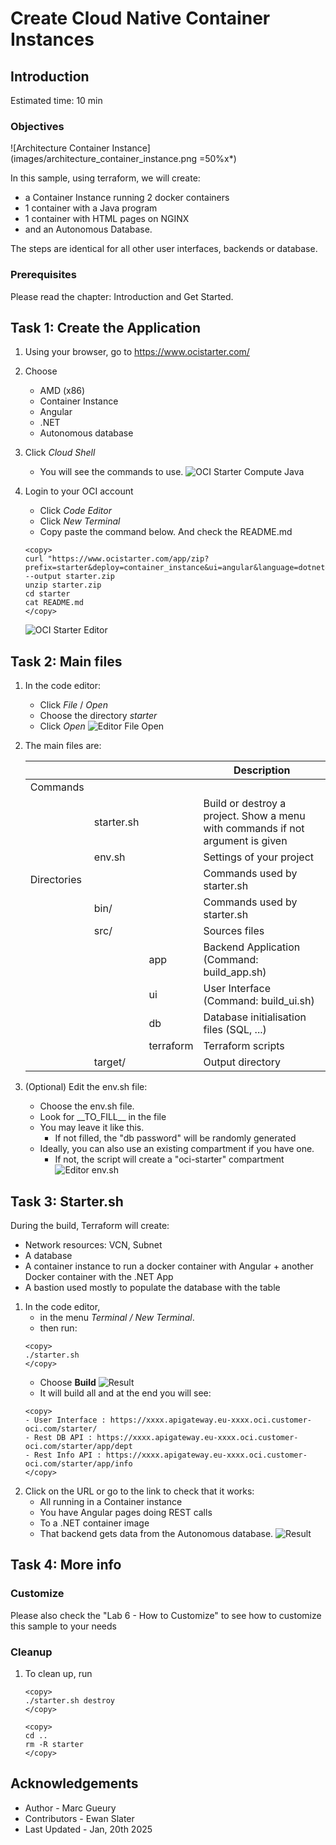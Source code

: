 
# Create Cloud Native Container Instances

## Introduction

Estimated time: 10 min

### Objectives

![Architecture Container Instance](images/architecture_container_instance.png =50%x*)

In this sample, using terraform, we will create:
- a Container Instance running 2 docker containers
- 1 container with a Java program
- 1 container with HTML pages on NGINX
- and an Autonomous Database. 

The steps are identical for all other user interfaces, backends or database.

### Prerequisites

Please read the chapter: Introduction and Get Started.

## Task 1: Create the Application

1. Using your browser, go to https://www.ocistarter.com/
2. Choose 
    - AMD (x86)
    - Container Instance
    - Angular
    - .NET
    - Autonomous database
3. Click *Cloud Shell*
    - You will see the commands to use.
    ![OCI Starter Compute Java](images/starter-container-instance-dotnet.png)

4. Login to your OCI account
    - Click *Code Editor*
    - Click *New Terminal*
    - Copy paste the command below. And check the README.md
    ```
    <copy>
    curl "https://www.ocistarter.com/app/zip?prefix=starter&deploy=container_instance&ui=angular&language=dotnet&database=atp" --output starter.zip
    unzip starter.zip
    cd starter
    cat README.md
    </copy>
    ```
    ![OCI Starter Editor](images/starter-editor.png)

## Task 2: Main files

1. In the code editor:
    - Click *File* / *Open*
    - Choose the directory *starter*
    - Click *Open*
    ![Editor File Open](images/starter-compute-dir.png)
2. The main files are:

   |             |            |           | Description |
   | ----------- | ---------- | --------- | ---|
   | Commands    |            |           |  |
   |             | starter.sh |           | Build or destroy a project. Show a menu with commands if not argument is given | 
   |             | env.sh     |           | Settings of your project | 
   | Directories |            |           | Commands used by starter.sh | 
   |             | bin/       |           | Commands used by starter.sh | 
   |             | src/       |           | Sources files | 
   |             |            | app       | Backend Application (Command: build_app.sh) | 
   |             |            | ui        | User Interface (Command: build_ui.sh) | 
   |             |            | db        | Database initialisation files (SQL, ...) | 
   |             |            | terraform | Terraform scripts  | 
   |             | target/    |           | Output directory  | 

3. (Optional) Edit the env.sh file:
    - Choose the env.sh file.
    - Look for \_\_TO_FILL\_\_ in the file
    - You may leave it like this.
        - If not filled, the "db password" will be randomly generated
    - Ideally, you can also use an existing compartment if you have one. 
        - If not, the script will create a "oci-starter" compartment
    ![Editor env.sh](images/starter-kubernetes-env.png)

## Task 3: Starter.sh

During the build, Terraform will create:
- Network resources: VCN, Subnet
- A database
- A container instance to run a docker container with Angular + another Docker container with the .NET App
- A bastion used mostly to populate the database with the table

1. In the code editor, 
    - in the menu *Terminal / New Terminal*. 
    - then run:
    ```
    <copy>
    ./starter.sh
    </copy>
    ```
    - Choose **Build**
        ![Result](../compute/images/starter-starter-build.png)     
    - It will build all and at the end you will see:
    ```
    <copy>
    - User Interface : https://xxxx.apigateway.eu-xxxx.oci.customer-oci.com/starter/
    - Rest DB API : https://xxxx.apigateway.eu-xxxx.oci.customer-oci.com/starter/app/dept
    - Rest Info API : https://xxxx.apigateway.eu-xxxx.oci.customer-oci.com/starter/app/info
    </copy>
    ```
2. Click on the URL or go to the link to check that it works:
    - All running in a Container instance 
    - You have Angular pages doing REST calls 
    - To a .NET container image
    - That backend gets data from the Autonomous database. 
    ![Result](images/starter-container-instance-result.png)

## Task 4: More info

### Customize

Please also check the  "Lab 6 - How to Customize" to see how to customize this sample to your needs

### Cleanup

1. To clean up, run 
    ```
    <copy>
    ./starter.sh destroy
    </copy>
    ```

    ```
    <copy>
    cd ..
    rm -R starter
    </copy>
    ```

## Acknowledgements

* Author - Marc Gueury
* Contributors - Ewan Slater 
* Last Updated - Jan, 20th 2025
